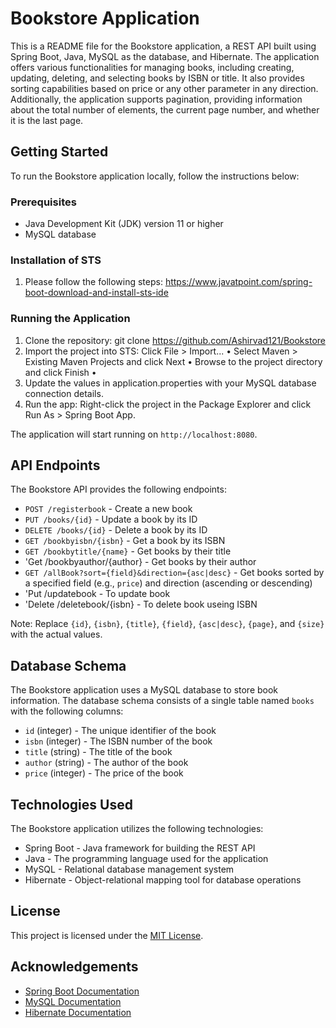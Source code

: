 # Bookstore Application

This is a README file for the Bookstore application, a REST API built using Spring Boot, Java, MySQL as the database, and Hibernate. The application offers various functionalities for managing books, including creating, updating, deleting, and selecting books by ISBN or title. It also provides sorting capabilities based on price or any other parameter in any direction. Additionally, the application supports pagination, providing information about the total number of elements, the current page number, and whether it is the last page.

## Getting Started

To run the Bookstore application locally, follow the instructions below:

### Prerequisites

- Java Development Kit (JDK) version 11 or higher
- MySQL database

### Installation of STS

1. Please follow the following steps: https://www.javatpoint.com/spring-boot-download-and-install-sts-ide


### Running the Application

1. Clone the repository: git clone https://github.com/Ashirvad121/Bookstore
2. Import the project into STS:
Click File > Import...
•
Select Maven > Existing Maven Projects and click Next
•
Browse to the project directory and click Finish
•
3. Update the values in application.properties with your MySQL database connection details.
4. Run the app: Right-click the project in the Package Explorer and click Run As > Spring Boot App. 

The application will start running on `http://localhost:8080`.

## API Endpoints

The Bookstore API provides the following endpoints:

- `POST /registerbook` - Create a new book
- `PUT /books/{id}` - Update a book by its ID
- `DELETE /books/{id}` - Delete a book by its ID
- `GET /bookbyisbn/{isbn}` - Get a book by its ISBN
- `GET /bookbytitle/{name}` - Get books by their title 
- 'Get /bookbyauthor/{author} - Get books by their author
- `GET /allBook?sort={field}&direction={asc|desc}` - Get books sorted by a specified field (e.g., `price`) and direction (ascending or descending)
- 'Put /updatebook - To update book
- 'Delete /deletebook/{isbn} - To delete book useing ISBN

Note: Replace `{id}`, `{isbn}`, `{title}`, `{field}`, `{asc|desc}`, `{page}`, and `{size}` with the actual values.

## Database Schema

The Bookstore application uses a MySQL database to store book information. The database schema consists of a single table named `books` with the following columns:

- `id` (integer) - The unique identifier of the book
- `isbn` (integer) - The ISBN number of the book
- `title` (string) - The title of the book
- `author` (string) - The author of the book
- `price` (integer) - The price of the book

## Technologies Used

The Bookstore application utilizes the following technologies:

- Spring Boot - Java framework for building the REST API
- Java - The programming language used for the application
- MySQL - Relational database management system
- Hibernate - Object-relational mapping tool for database operations

## License

This project is licensed under the [MIT License](LICENSE).

## Acknowledgements

- [Spring Boot Documentation](https://spring.io/projects/spring-boot)
- [MySQL Documentation](https://dev.mysql.com/doc/)
- [Hibernate Documentation](https://hibernate.org/orm/documentation/)
